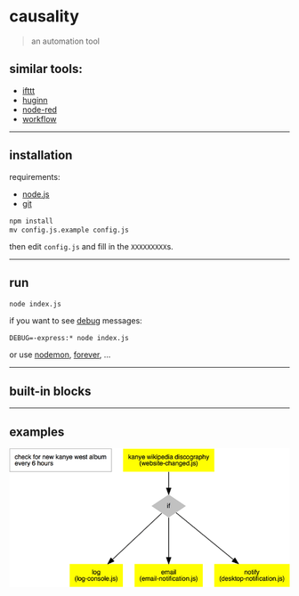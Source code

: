 # causality

> an automation tool

## similar tools:
- [ifttt](https://ifttt.com/)
- [huginn](https://github.com/cantino/huginn)
- [node-red](http://nodered.org/)
- [workflow](https://workflow.is/)

---

## installation

requirements:
- [node.js](http://nodejs.org/)
- [git](http://git-scm.com/)

```shell
npm install
mv config.js.example config.js
```

then edit `config.js` and fill in the `XXXXXXXXX`s.

---

## run

```shell
node index.js
```

if you want to see [debug](https://www.npmjs.com/package/debug) messages:

```shell
DEBUG=-express:* node index.js
```

or use [nodemon](http://nodemon.io/), [forever](https://github.com/foreverjs/forever), ...

---

## built-in blocks

---

## examples

![](./task-example.png)